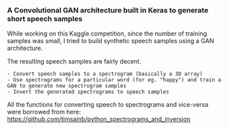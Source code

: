 ### A Convolutional GAN architecture built in Keras to generate short speech samples ###

While working on this Kaggle competition, since the number of training samples was small, I tried to build synthetic speech samples using a GAN architecture.

The resulting speech samples are fairly decent.

    - Convert speech samples to a spectrogram (basically a 3D array)
    - Use spectrograms for a particular word (for eg. "happy") and train a GAN to generate new spectrogram samples
    - Invert the generated spectrograms to speech samples
 
All the functions for converting speech to spectrograms and vice-versa were borrowed from here: https://github.com/timsainb/python_spectrograms_and_inversion
